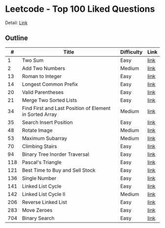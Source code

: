# Leetcode - Top 100 Liked Questions
Detail: [Link](https://leetcode.com/problem-list/top-100-liked-questions/)

## Outline
|#|Title|Difficulty|Link|
|-|-|-|-|
|1|Two Sum|Easy|[link](./two_sum/two_sum.md)|
|2|Add Two Numbers|Medium|[link](./add_two_numbers/add_two_numbers.md)|
|13|Roman to Integer|Easy|[link](./roman_to_integer/roman_to_integer.md)|
|14|Longest Common Prefix|Easy|[link](./longest_common_prefix/longest_common_prefix.md)|
|20|Valid Parentheses|Easy|[link](./valid_parentheses/valid_parentheses.md)|
|21|Merge Two Sorted Lists|Easy|[link](./merge_two_sorted_lists/merge_two_sorted_lists.md)|
|34|Find First and Last Position of Element in Sorted Array|Medium|[link](./find_first_and_last_position_of_element_in_sorted_array/find_first_and_last_position_of_element_in_sorted_array.md)|
|35|Search Insert Position|Easy|[link](./search_insert_position/search_insert_position.md)|
|48|Rotate Image|Medium|[link](./rotate_image/rotate_image.md)|
|53|Maximum Subarray|Medium|[link](./maximum_subarray/maximum_subarray.md)|
|70|Climbing Stairs|Easy|[link](./climbing_stairs/climbing_stairs.md)|
|94|Binary Tree Inorder Traversal|Easy|[link](./binary_tree_inorder_traversal/binary_tree_inorder_traversal.md)|
|118|Pascal's Triangle|Easy|[link](./pascals_triangle/pascals_triangle.md)|
|121|Best Time to Buy and Sell Stock|Easy|[link](./best_time_to_buy_and_sell_stock/best_time_to_buy_and_sell_stock.md)|
|136|Single Number|Easy|[link](./single_number/single_number.md)|
|141|Linked List Cycle|Easy|[link](./linked_list_cycle/linked_list_cycle.md)|
|142|Linked List Cycle II|Medium|[link](./linked_list_cycle_II/linked_list_cycle_II.md)|
|206|Reverse Linked List|Easy|[link](./reverse_linked_list/reverse_linked_list.md)|
|283|Move Zeroes|Easy|[link](./move_zeroes/move_zeroes.md)|
|704|Binary Search|Easy|[link](./binary_search/binary_search.md)|